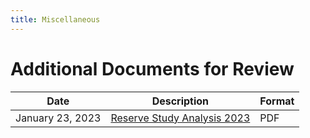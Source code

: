 ```yaml
---
title: Miscellaneous
---
```

# Additional Documents for Review

Date | Description | Format |
------------ | ------------- | --- |
January 23, 2023 | [Reserve Study Analysis 2023](../media/Reserve-Analysis-Report-2023.pdf) | PDF |